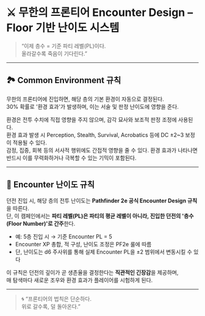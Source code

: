 # ⚔ 무한의 프론티어 Encounter Design – Floor 기반 난이도 시스템

> “이제 층수 = 기준 파티 레벨(PL)이다.  
> 올라갈수록 죽음이 기다린다.”

---

## 🏞 Common Environment 규칙

무한의 프론티어에 진입하면, 해당 층의 기본 환경이 자동으로 결정된다.  
30% 확률로 '환경 효과'가 발생하며, 이는 서술 및 판정 난이도에 영향을 준다.

환경은 전투 수치에 직접 영향을 주지 않으며, 감각 묘사와 보조적 판정 조정에 사용된다.  
환경 효과 발생 시 Perception, Stealth, Survival, Acrobatics 등에 DC ±2~3 보정이 적용될 수 있다.  
감정, 집중, 회복 등의 서사적 행위에도 간접적 영향을 줄 수 있다. 
환경 효과가 나타나면 반드시 이를 무력화하거나 극복할 수 있는 기믹이 포함된다.

--- 

## 🧱 Encounter 난이도 규칙

던전 진입 시, 해당 층의 전투 난이도는 **Pathfinder 2e 공식 Encounter Design 규칙**을 따른다.  
단, 이 캠페인에서는 **파티 레벨(PL)은 파티의 평균 레벨이 아니라, 진입한 던전의 '층수(Floor Number)'로 간주**한다.

- 예: 5층 진입 시 → 기준 Encounter PL = 5
- Encounter XP 총합, 적 구성, 난이도 조정은 PF2e 룰에 따름
- 단, 난이도는 d6 주사위를 통해 실제 Encounter PL을 ±2 범위에서 변동시킬 수 있다

이 규칙은 던전의 깊이가 곧 생존율을 결정한다는 **직관적인 긴장감**을 제공하며,  
매 탐색마다 새로운 조우와 환경 효과가 플레이어를 시험하게 된다.

---

> 🌀 “프론티어의 법칙은 단순하다.  
> 위로 갈수록, 덜 돌아온다.”
